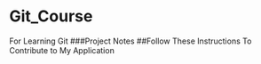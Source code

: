 # Git_Course
For Learning Git
###Project Notes
##Follow These Instructions To Contribute to My Application

